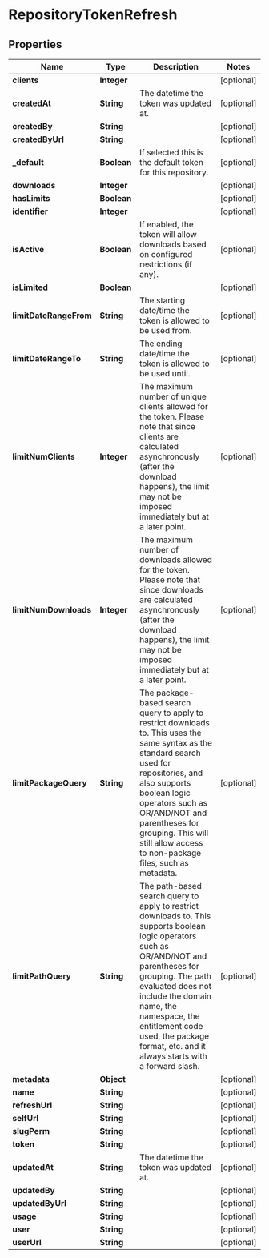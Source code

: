
# RepositoryTokenRefresh

## Properties
Name | Type | Description | Notes
------------ | ------------- | ------------- | -------------
**clients** | **Integer** |  |  [optional]
**createdAt** | **String** | The datetime the token was updated at. |  [optional]
**createdBy** | **String** |  |  [optional]
**createdByUrl** | **String** |  |  [optional]
**_default** | **Boolean** | If selected this is the default token for this repository. |  [optional]
**downloads** | **Integer** |  |  [optional]
**hasLimits** | **Boolean** |  |  [optional]
**identifier** | **Integer** |  |  [optional]
**isActive** | **Boolean** | If enabled, the token will allow downloads based on configured restrictions (if any). |  [optional]
**isLimited** | **Boolean** |  |  [optional]
**limitDateRangeFrom** | **String** | The starting date/time the token is allowed to be used from. |  [optional]
**limitDateRangeTo** | **String** | The ending date/time the token is allowed to be used until. |  [optional]
**limitNumClients** | **Integer** | The maximum number of unique clients allowed for the token. Please note that since clients are calculated asynchronously (after the download happens), the limit may not be imposed immediately but at a later point. |  [optional]
**limitNumDownloads** | **Integer** | The maximum number of downloads allowed for the token. Please note that since downloads are calculated asynchronously (after the download happens), the limit may not be imposed immediately but at a later point. |  [optional]
**limitPackageQuery** | **String** | The package-based search query to apply to restrict downloads to. This uses the same syntax as the standard search used for repositories, and also supports boolean logic operators such as OR/AND/NOT and parentheses for grouping. This will still allow access to non-package files, such as metadata. |  [optional]
**limitPathQuery** | **String** | The path-based search query to apply to restrict downloads to. This supports boolean logic operators such as OR/AND/NOT and parentheses for grouping. The path evaluated does not include the domain name, the namespace, the entitlement code used, the package format, etc. and it always starts with a forward slash. |  [optional]
**metadata** | **Object** |  |  [optional]
**name** | **String** |  |  [optional]
**refreshUrl** | **String** |  |  [optional]
**selfUrl** | **String** |  |  [optional]
**slugPerm** | **String** |  |  [optional]
**token** | **String** |  |  [optional]
**updatedAt** | **String** | The datetime the token was updated at. |  [optional]
**updatedBy** | **String** |  |  [optional]
**updatedByUrl** | **String** |  |  [optional]
**usage** | **String** |  |  [optional]
**user** | **String** |  |  [optional]
**userUrl** | **String** |  |  [optional]




